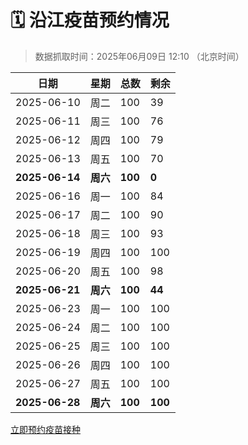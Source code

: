 # 🗓️ 沿江疫苗预约情况

> 数据抓取时间：2025年06月09日 12:10 （北京时间）

| 日期 | 星期 | 总数 | 剩余 |
|------|------|------|------|
| 2025-06-10 | 周二 | 100 | 39 |
| 2025-06-11 | 周三 | 100 | 76 |
| 2025-06-12 | 周四 | 100 | 79 |
| 2025-06-13 | 周五 | 100 | 70 |
| **2025-06-14** | **周六** | **100** | **0** |
| 2025-06-16 | 周一 | 100 | 84 |
| 2025-06-17 | 周二 | 100 | 90 |
| 2025-06-18 | 周三 | 100 | 93 |
| 2025-06-19 | 周四 | 100 | 100 |
| 2025-06-20 | 周五 | 100 | 98 |
| **2025-06-21** | **周六** | **100** | **44** |
| 2025-06-23 | 周一 | 100 | 100 |
| 2025-06-24 | 周二 | 100 | 100 |
| 2025-06-25 | 周三 | 100 | 100 |
| 2025-06-26 | 周四 | 100 | 100 |
| 2025-06-27 | 周五 | 100 | 100 |
| **2025-06-28** | **周六** | **100** | **100** |


<div class="button-container">
<a class="btn" href="http://yfzweb.ishequ.net/#/login" target="_blank">立即预约疫苗接种</a>
</div>

